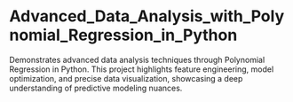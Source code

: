# Advanced_Data_Analysis_with_Polynomial_Regression_in_Python
Demonstrates advanced data analysis techniques through Polynomial Regression in Python. This project highlights feature engineering, model optimization, and precise data visualization, showcasing a deep understanding of predictive modeling nuances.
